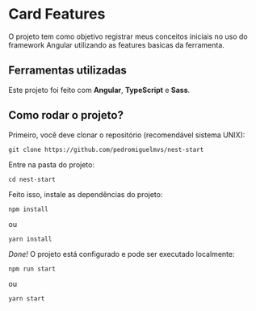 # Card Features

O projeto tem como objetivo registrar meus conceitos iniciais no uso do framework Angular utilizando as features basicas da ferramenta.

## Ferramentas utilizadas

Este projeto foi feito com __Angular__, __TypeScript__ e __Sass__.

## Como rodar o projeto?

Primeiro, você deve clonar o repositório (recomendável sistema UNIX):

```
git clone https://github.com/pedromiguelmvs/nest-start
```

Entre na pasta do projeto:

```
cd nest-start
```

Feito isso, instale as dependências do projeto:

```
npm install
```

ou

```
yarn install
```

_Done!_ O projeto está configurado e pode ser executado localmente:

```
npm run start
```

ou

```
yarn start
```
